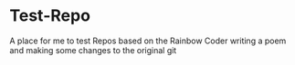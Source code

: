 # Test-Repo
A place for me to test Repos based on the Rainbow Coder writing a poem and making some changes to the original git

